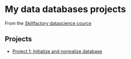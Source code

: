 # My data databases projects
From the [Skillfactory datascience cource](https://skillfactory.ru/datascience)

## Projects
* [Project 1: Initialize and normalize database](https://github.com/salomonus/databases_course/tree/main/module1)